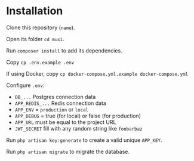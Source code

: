 # Installation

Clone this repository (`name`).

Open its folder `cd muxi`.

Run `composer install` to add its dependencies.

Copy `cp .env.example .env`

If using Docker, copy `cp docker-compose.yml.example docker-compose.yml`

Configure `.env`:

* `DB_...` Postgres connection data
* `APP_REDIS_...` Redis connection data
* `APP_ENV` = `production` or `local`
* `APP_DEBUG` = true (for local) or false (for production)
* `APP_URL` must be equal to the project URL
* `JWT_SECRET` fill with any random string like `foobarbaz`

Run `php artisan key:generate` to create a valid unique `APP_KEY`.

Run `php artisan migrate` to migrate the database.